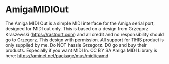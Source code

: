 # AmigaMIDIOut
The Amiga MIDI Out is a simple MIDI interface for the Amiga serial port, designed for MIDI out only. 
This is based on a design from Grzegorz Kraszewski (https://rastport.com) and all credit and no responsibility should go to Grzegorz. This design with permission. All support for THIS product is only supplied by me. Do NOT hassle Grzegorz. DO go and buy their products. Especially if you want MIDI In.
CC BY SA
Amiga MIDI Library is here: https://aminet.net/package/mus/midi/camd

